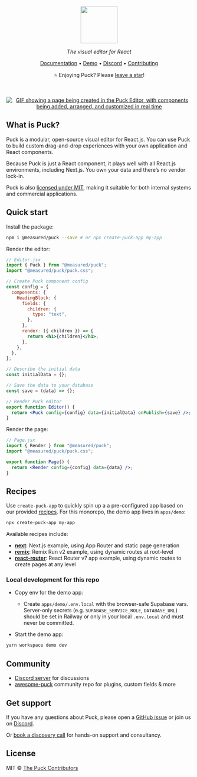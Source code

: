 <br /><br /><br />

<div align="center">

<a href="https://puckeditor.com?utm_source=readme&utm_medium=code&utm_campaign=repo&utm_contents=logo">
  <picture>
    <source media="(prefers-color-scheme: dark)" srcset="https://res.cloudinary.com/die3nptcg/image/upload/Puck_Logo_White_RGB_j2rwgg.svg" height="100px" aria-label="Puck logo">
    <img src="https://res.cloudinary.com/die3nptcg/image/upload/Puck_Logo_Black_RGB_dqsjag.svg" height="100px" aria-label="Puck logo">
  </picture>
</a>

_The visual editor for React_

[Documentation](https://puckeditor.com/docs?utm_source=readme&utm_medium=code&utm_campaign=repo&utm_contents=docs_link) • [Demo](https://demo.puckeditor.com/edit?utm_source=readme&utm_medium=code&utm_campaign=repo&utm_contents=demo_link) • [Discord](https://discord.gg/V9mDAhuxyZ) • [Contributing](https://github.com/puckeditor/puck/blob/main/CONTRIBUTING.md)

⭐️ Enjoying Puck? Please [leave a star](https://github.com/puckeditor/puck)!

<br />

[![GIF showing a page being created in the Puck Editor, with components being added, arranged, and customized in real time](https://github.com/user-attachments/assets/25e1ae25-ca5e-450f-afa0-01816830b731)](https://demo.puckeditor.com/edit)

</div>

## What is Puck?

Puck is a modular, open-source visual editor for React.js. You can use Puck to build custom drag-and-drop experiences with your own application and React components.

Because Puck is just a React component, it plays well with all React.js environments, including Next.js. You own your data and there’s no vendor lock-in.

Puck is also [licensed under MIT](https://github.com/puckeditor/puck?tab=MIT-1-ov-file#readme), making it suitable for both internal systems and commercial applications.

## Quick start

Install the package:

```sh
npm i @measured/puck --save # or npx create-puck-app my-app
```

Render the editor:

```jsx
// Editor.jsx
import { Puck } from "@measured/puck";
import "@measured/puck/puck.css";

// Create Puck component config
const config = {
  components: {
    HeadingBlock: {
      fields: {
        children: {
          type: "text",
        },
      },
      render: ({ children }) => {
        return <h1>{children}</h1>;
      },
    },
  },
};

// Describe the initial data
const initialData = {};

// Save the data to your database
const save = (data) => {};

// Render Puck editor
export function Editor() {
  return <Puck config={config} data={initialData} onPublish={save} />;
}
```

Render the page:

```jsx
// Page.jsx
import { Render } from "@measured/puck";
import "@measured/puck/puck.css";

export function Page() {
  return <Render config={config} data={data} />;
}
```

## Recipes

Use `create-puck-app` to quickly spin up a a pre-configured app based on our provided [recipes](https://github.com/puckeditor/puck/tree/main/recipes). For this monorepo, the demo app lives in `apps/demo`:

```sh
npx create-puck-app my-app
```

Available recipes include:

- [**next**](https://github.com/puckeditor/puck/tree/main/recipes/next): Next.js example, using App Router and static page generation
- [**remix**](https://github.com/puckeditor/puck/tree/main/recipes/remix): Remix Run v2 example, using dynamic routes at root-level
- [**react-router**](https://github.com/puckeditor/puck/tree/main/recipes/react-router): React Router v7 app example, using dynamic routes to create pages at any level

### Local development for this repo

- Copy env for the demo app:
  - Create `apps/demo/.env.local` with the browser-safe Supabase vars. Server-only secrets (e.g. `SUPABASE_SERVICE_ROLE`, `DATABASE_URL`) should be set in Railway or only in your local `.env.local` and must never be committed.

- Start the demo app:

```sh
yarn workspace demo dev
```

## Community

- [Discord server](https://discord.gg/D9e4E3MQVZ) for discussions
- [awesome-puck](https://github.com/puckeditor/awesome-puck) community repo for plugins, custom fields & more

## Get support

If you have any questions about Puck, please open a [GitHub issue](https://github.com/puckeditor/puck/issues) or join us on [Discord](https://discord.gg/D9e4E3MQVZ).

Or [book a discovery call](https://app.cal.com/chrisvxd/puck-enquiry/) for hands-on support and consultancy.

## License

MIT © [The Puck Contributors](https://github.com/puckeditor/puck/graphs/contributors)
